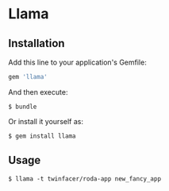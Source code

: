 # Llama

## Installation

Add this line to your application's Gemfile:

```ruby
gem 'llama'
```

And then execute:

    $ bundle

Or install it yourself as:

    $ gem install llama

## Usage

```shell
$ llama -t twinfacer/roda-app new_fancy_app
```
